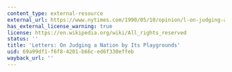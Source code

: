 ```yaml
---
content_type: external-resource
external_url: https://www.nytimes.com/1990/05/10/opinion/l-on-judging-a-nation-by-its-playgrounds-339790.html
has_external_license_warning: true
license: https://en.wikipedia.org/wiki/All_rights_reserved
status: ''
title: 'Letters: On Judging a Nation by Its Playgrounds'
uid: 69a99df1-f6f8-4201-b66c-ed6f330effeb
wayback_url: ''
---
```

